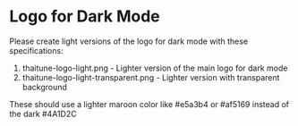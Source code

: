# Logo for Dark Mode

Please create light versions of the logo for dark mode with these specifications:

1. thaitune-logo-light.png - Lighter version of the main logo for dark mode
2. thaitune-logo-light-transparent.png - Lighter version with transparent background

These should use a lighter maroon color like #e5a3b4 or #af5169 instead of the dark #4A1D2C